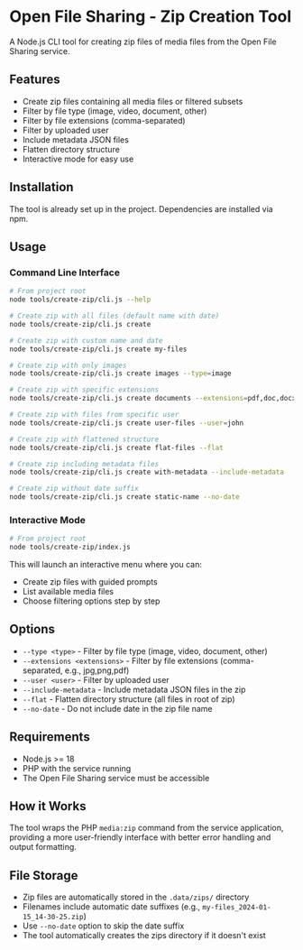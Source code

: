 # Open File Sharing - Zip Creation Tool

A Node.js CLI tool for creating zip files of media files from the Open File Sharing service.

## Features

- Create zip files containing all media files or filtered subsets
- Filter by file type (image, video, document, other)
- Filter by file extensions (comma-separated)
- Filter by uploaded user
- Include metadata JSON files
- Flatten directory structure
- Interactive mode for easy use

## Installation

The tool is already set up in the project. Dependencies are installed via npm.

## Usage

### Command Line Interface

```bash
# From project root
node tools/create-zip/cli.js --help

# Create zip with all files (default name with date)
node tools/create-zip/cli.js create

# Create zip with custom name and date
node tools/create-zip/cli.js create my-files

# Create zip with only images
node tools/create-zip/cli.js create images --type=image

# Create zip with specific extensions
node tools/create-zip/cli.js create documents --extensions=pdf,doc,docx

# Create zip with files from specific user
node tools/create-zip/cli.js create user-files --user=john

# Create zip with flattened structure
node tools/create-zip/cli.js create flat-files --flat

# Create zip including metadata files
node tools/create-zip/cli.js create with-metadata --include-metadata

# Create zip without date suffix
node tools/create-zip/cli.js create static-name --no-date
```

### Interactive Mode

```bash
# From project root
node tools/create-zip/index.js
```

This will launch an interactive menu where you can:

- Create zip files with guided prompts
- List available media files
- Choose filtering options step by step

## Options

- `--type <type>` - Filter by file type (image, video, document, other)
- `--extensions <extensions>` - Filter by file extensions (comma-separated, e.g., jpg,png,pdf)
- `--user <user>` - Filter by uploaded user
- `--include-metadata` - Include metadata JSON files in the zip
- `--flat` - Flatten directory structure (all files in root of zip)
- `--no-date` - Do not include date in the zip file name

## Requirements

- Node.js >= 18
- PHP with the service running
- The Open File Sharing service must be accessible

## How it Works

The tool wraps the PHP `media:zip` command from the service application, providing a more user-friendly interface with better error handling and output formatting.

## File Storage

- Zip files are automatically stored in the `.data/zips/` directory
- Filenames include automatic date suffixes (e.g., `my-files_2024-01-15_14-30-25.zip`)
- Use `--no-date` option to skip the date suffix
- The tool automatically creates the zips directory if it doesn't exist
